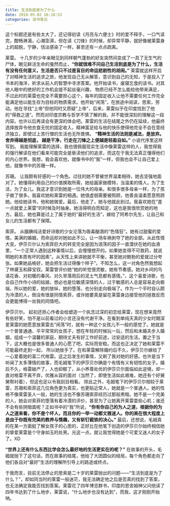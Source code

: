 ```yaml
---
title: 生活到底是为了什么
date: 2018-05-02 16:18:53
categories: 读书笔记
---
```

这个标题还是有些太大了，还记得初读《月亮与六便士》时的爱不释手，一口气读完，酣畅淋漓，心潮澎湃，但在读《刀锋》的时候，却异常平静，就好像被莱雷身上的超脱，宁静，恬淡感染了一样，甚至还有一点点疏离。

<!--more-->
莱雷。
十几岁的少年亲眼见到同样朝气蓬勃的好友突然间变成了一具了无生气的尸体，眼见鲜活生命的戛然而止，**“你就很难不问自己生活到底是为了什么，生活有没有任何意义，生活是否只不过是盲目的命运悲剧性的胡闹。”** 莱雷就这样开启了对精神生活的追求之旅，他发现自己无从解答，意识到自己的无知，于是投入了书本的海洋，祈求从前人的智慧中寻求答案。他开始读书，废寝忘食的读书。对其他人眼中的绝好的工作机会提不起丝毫兴趣， 物质已经不怎么能给他带来满足，不过此时的莱雷也完全不需要担心这个，每年的固定收入让他不需要任何工作完全能满足他以能生存为目标的物质需求。他开始“闲荡”，在旅途中阅读，思索，劳动。他在寻找“上帝”但他同时又质疑“上帝”，后来，莱雷似乎在印度找到了他的“得救之道”。然而对印度宗教与哲学不慎了解的我，并不能很深刻的理解这一段内容。也许以后再读会有更深的体会吧。莱雷的生活在结尾之外仍在延续，他最终选择放弃令他衣食无忧的固定收入，精神富足给与他的快乐使得他完全不会在意经济独立，即使过上苦行僧的生活也无所畏惧。
**“精神生活的法则是减法，是放弃。舍弃得越是彻底， 越是干净，行走在刀锋之上便越是轻盈自如。”** 小说代序里这样写到。
我能理解莱雷的选择，我也很佩服现实生活中像莱雷这样的人，我觉得我的强行解读在他们看来可能完全是亵渎他们的追求，而这在于我无法真正懂得他们的内心世界。我想，我会喜欢他，就像书中的“我”一样，但我也会不让自己爱上他，就像书中的苏珊一样。

苏珊。
让我颇有好感的一个角色。过往的她不曾被世界温柔相待，她去坚强地面对了。她懂得利用自己的价值换取所需，她给画家做模特，当温柔的情人。为了生活，为了女儿。我这才意识到她是一位伟大的母亲。和很多很多母亲一样，为了孩子做了很多。我喜欢她和莱雷的相遇。她很虚弱需要被照顾，他善良温柔愿意照顾她。他给她读书，他和她做爱。最后，他走了，她与他就此别过。我喜欢她在”差一点就爱上莱雷“的时候及时抽身。她活得明白而知足，这也是我很欣赏她的地方。最后，她也算是过上了属于她的”最好的生活“，嫁给了阿希尔先生，让自己和女儿的生活都有了保障。

索菲。
从腼腆纯洁爱好诗歌的少女沦落为吸毒酗酒的“色情狂”。她有过甜蜜的爱情，美满的婚姻，而命运却对她如此不公，让一场车祸剥夺了她的全部。从此性情大变。伊莎贝尔认为索菲巨大的转变完全是因为浪荡的因子一直潜伏在她的血液里，“一个正常人遇到这种事情以后，会慢慢想开的。如果她变得不可救药，就说明她的本质有坏的因素”。从天性上来讲她就不平衡，甚至她对鲍勃的爱就过分夸张。如果她品格好，她会把生活过得像个样子”。不知怎么，这一对角色然我想起了林黛玉和薛宝钗。莱雷曾评价她“她的听觉很灵敏，她有节奏感。她对乡间的鸟语花香、对初暖的春风、对久旱落雨后的泥土气息都有感情。”，这个喜爱诗歌，也会自己作作小诗的姑娘，想必也是位敏感深情的人，过于敏感的人总是容易走向极端，所以她的爱，她的放纵，她的堕落，也分别走向极端了。作为一个平时自认颇为冷漠的人，倒没有很是同情索菲，或许她要真是留在莱雷身边接受他的拯救反而会更能博得一丝我的同情吧。

伊莎贝尔。
起初还担心作者会给塑造一个执念过深的初恋给莱雷，现在想来竟然有些好笑，怕不是以前看过的小言还没有代谢干净。在看到单纯天真的少女时期深爱莱雷的她愿意放莱雷去“闲荡”时，就有一种这个女孩儿不一般的感觉了。她就是一个普普通通、平平常常的女孩子，想在年轻的时候玩一玩，然后和未婚夫步入婚姻，组成一个温馨的家庭，期待丈夫有好工作好前途，过安适的生活。置之于当下，这大概也是很多普通人的心愿了吧，实际而安稳。而这也正决定了她和莱雷不可能最终走到一起， 所以她放手了。在和莱雷解除婚约后不久，伊莎贝尔嫁给了一心爱着她的富二代格雷。这之后发生的事情，又刷了我对她的好感。也许是当下听闻了太多薄情的故事，而毛姆笔下的伊莎贝尔确是个有情有义有韧性的女子。婚后不久，格雷破产了，人也抑郁了，从小养尊处优的伊莎贝尔面临如此逆境，却一直对格雷不离不弃，优雅从容的面对（当然了，即使生活如此艰难，她还有个好舅舅帮衬着），但这也足以令我刮目相看。
除此之外，毛姆笔下的伊莎贝尔相较于莱雷，苏珊和索菲这几位角色更为真实，也更贴近常人，她就是一个普通人。她的性格不像莱雷圣人一般，她的生活也不像苏珊索菲经历过那般黑暗。她不是一个完美的人，她会对索菲的堕落有着冷漠的评价，甚至为了让她离开莱雷耍些心机；谁还不会有些阴暗面呢？正如书中的“我”所说，**“你有你自己的为人之道，根据你的为人之道来看，你不是个坏人，而且你的一举一动都文雅迷人。你的美在很大程度上是由于你既有完美的教养与情趣，又有斩钉截铁的决心。”** 最后，还想说，毛姆真的在某一方面挺了解女孩子的心思的，正好比在他笔下创造的伊莎贝尔始终相信她的挚爱莱雷是个守身如玉的处男。光这一点，就让我觉得她是个可爱又迷人的女子了。XD

**“世界上还有什么东西比学会怎么最好地的生活更实在的呢？”**
在故事的开头，毛姆就抛下了这句话，而在故事的结尾，他给了大团圆似的结局，每个角色都走向了他们各自对“最好”生活的理解所引导上的路途或终点。

于我而言，目前无法停止的思索是二十岁的莱雷抛出的问题——“生活到底是为了什么？”，却如同当时的莱雷一般迷茫，我无法确定他之后是否真的找到了答案，也无法确定我能否找到答案。莱雷花了四年博览群书，印度的恩舎姆神父问他读了四年书达到了什么地步，莱雷说，“什么地步也没有达到”，而我，这才刚刚开始呐。
